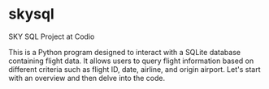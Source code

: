 # skysql
SKY SQL Project at Codio

This is a Python program designed to interact with a SQLite database containing flight data. It allows users to query flight information based on different criteria such as flight ID, date, airline, and origin airport. Let's start with an overview and then delve into the code.
